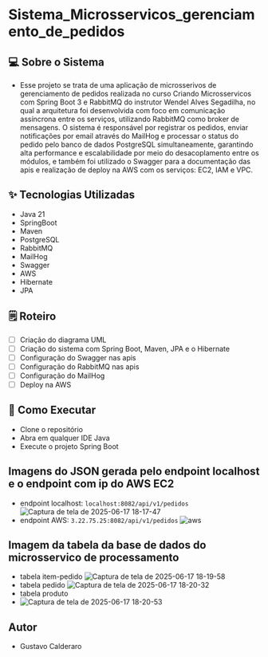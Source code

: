 # Sistema_Microsservicos_gerenciamento_de_pedidos

## 💻 Sobre o Sistema
- Esse projeto se trata de uma aplicação de microsserivos de gerenciamento de pedidos realizada no curso Criando Microsservicos com Spring Boot 3 e RabbitMQ do instrutor Wendel Alves Segadilha, no qual a arquitetura foi desenvolvida com foco em comunicação assíncrona entre os serviços, utilizando RabbitMQ como broker de mensagens. O sistema é responsável por registrar os pedidos, enviar notificações por email através do MailHog e processar o status do pedido pelo banco de dados PostgreSQL simultaneamente, garantindo alta performance e escalabilidade por meio do desacoplamento entre os módulos, e também foi utilizado o Swagger para a documentação das apis e realização de deploy na AWS com os serviços: EC2, IAM e VPC.

 ## ✨ Tecnologias Utilizadas
- Java 21
- SpringBoot
- Maven
- PostgreSQL
- RabbitMQ
- MailHog
- Swagger
- AWS
- Hibernate
- JPA

## 🗒️ Roteiro
- [ ] Criação do diagrama UML
- [ ] Criação do sistema com Spring Boot, Maven, JPA e o Hibernate
- [ ] Configuração do Swagger nas apis
- [ ] Configuração do RabbitMQ nas apis
- [ ] Configuração do MailHog
- [ ] Deploy na AWS

## 🚀 Como Executar
- Clone o repositório
- Abra em qualquer IDE Java
- Execute o projeto Spring Boot

## Imagens do JSON gerada pelo endpoint localhost e o endpoint com ip do AWS EC2
- endpoint localhost:  `localhost:8082/api/v1/pedidos`
![Captura de tela de 2025-06-17 18-17-47](https://github.com/user-attachments/assets/63b015dd-43da-4050-bef8-86e6b060f128)
- endpoint AWS:  `3.22.75.25:8082/api/v1/pedidos`
![aws](https://github.com/user-attachments/assets/d59d2221-3844-4fd8-8c42-771d373be92d)

## Imagem da tabela da base de dados do microsservico de processamento
- tabela item-pedido
![Captura de tela de 2025-06-17 18-19-58](https://github.com/user-attachments/assets/b0350768-9968-4877-b71e-5a8214df6243)
- tabela pedido
![Captura de tela de 2025-06-17 18-20-32](https://github.com/user-attachments/assets/49cd7f7c-067c-446c-95ca-643e37364c13)
- tabela produto
- ![Captura de tela de 2025-06-17 18-20-53](https://github.com/user-attachments/assets/263289ed-6a03-4b1f-80e5-f05fbef02f44)

## Autor 
- Gustavo Calderaro 
